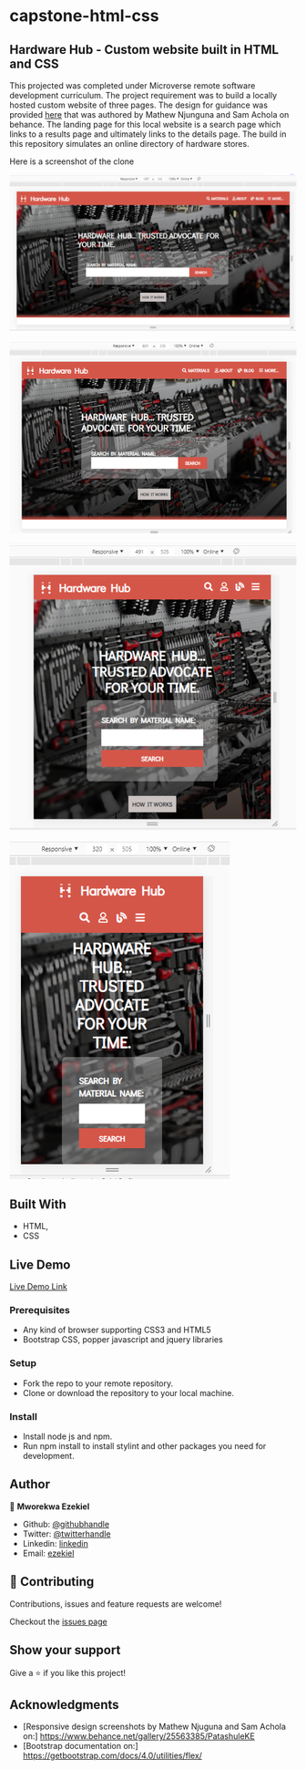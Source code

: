 # capstone-html-css
## Hardware Hub - Custom website built in HTML and CSS

This projected was completed under Microverse remote software development curriculum. The project requirement was to build a locally hosted custom website of three pages. The design for guidance was provided [here](https://www.behance.net/gallery/25563385/PatashuleKE) that was authored by Mathew Njunguna and Sam Achola on behance. The landing page for this local website is a search page which links to a results page and ultimately links to the details page. The build in this repository simulates an online directory of hardware stores.

Here is a screenshot of the clone 

![Large size screenshot](./images/screenshot-lg.png)

![Medium size screenshot](./images/screenshot-md.png)

![Small size screenshot](./images/screenshot-sm.png)

![X-small size screenshot](./images/screenshot-xs.png)

## Built With

- HTML,
- CSS

## Live Demo

[Live Demo Link](https://sleepy-goldwasser-e55e84.netlify.app/index.html)

### Prerequisites

- Any kind of browser supporting CSS3 and HTML5
- Bootstrap CSS, popper javascript and jquery libraries

### Setup

- Fork the repo to your remote repository.
- Clone or download the repository to your local machine.

### Install

- Install node js and npm.
- Run npm install to install stylint and other packages you need for development.

## Author

👤 **Mworekwa Ezekiel**

- Github: [@githubhandle](https://github.com/vanheaven-ui)
- Twitter: [@twitterhandle](https://twitter.com/MworekwaE)
- Linkedin: [linkedin](https://www.linkedin.com/in/vanheaven/)
- Email: [ezekiel](mailto:vanheaven6@gmail.com)

## 🤝 Contributing

Contributions, issues and feature requests are welcome!

Checkout the [issues page](https://github.com/vanheaven-ui/capstone-html-css/issues)

## Show your support

Give a ⭐️ if you like this project!

## Acknowledgments

- [Responsive design screenshots by Mathew Njuguna and Sam Achola on:] https://www.behance.net/gallery/25563385/PatashuleKE
- [Bootstrap documentation on:] https://getbootstrap.com/docs/4.0/utilities/flex/
